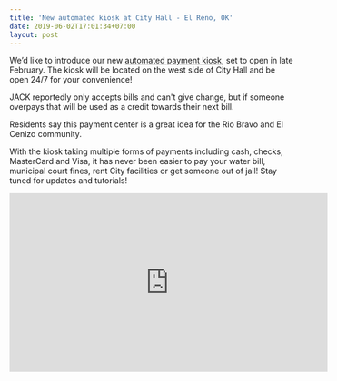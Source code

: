 ```yaml
---
title: 'New automated kiosk at City Hall - El Reno, OK'
date: 2019-06-02T17:01:34+07:00
layout: post
---
```

<!-- El Reno, OK -->
We’d like to introduce our new [automated payment kiosk](/services/payment-kiosks), set to open in late February. The kiosk will be located on the west side of City Hall and be open 24/7 for your convenience!

JACK reportedly only accepts bills and can't give change, but if someone overpays that will be used as a credit towards their next bill.

Residents say this payment center is a great idea for the Rio Bravo and El Cenizo community.

With the kiosk taking multiple forms of payments including cash, checks, MasterCard and Visa, it has never been easier to pay your water bill, municipal court fines, rent City facilities or get someone out of jail! Stay tuned for updates and tutorials!

<iframe width="560" height="315" src="https://www.youtube.com/embed/YZTJumPbElY" title="YouTube video player" frameborder="0" allow="accelerometer; autoplay; clipboard-write; encrypted-media; gyroscope; picture-in-picture" allowfullscreen></iframe>